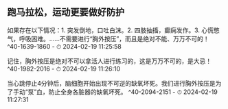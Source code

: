 ## 跑马拉松，运动更要做好防护


如果存在以下情况：1. 突发倒地，口吐白沫。2. 四肢抽搐，癫痫发作。3. 心慌憋气，呼吸困难。……不需要进行“胸外按压”，而且是绝对不能、万万不可的！ ^40-1639-1860
    - ⏱ 2024-02-19 11:25:58 

记住，胸外按压是绝对不可以拿活人进行练习的，这是万万不可的，是大忌！ ^40-1982-2016
    - ⏱ 2024-02-19 11:26:10 

当心跳停止4分钟后，脑细胞开始出现不可逆的缺氧坏死。我们进行胸外按压是为了手动“泵”血，防止全身各脏器的缺氧坏死。 ^40-2094-2151
    - ⏱ 2024-02-19 11:27:31
